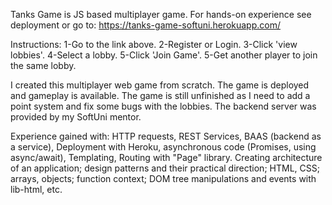 Tanks Game is JS based multiplayer game. For hands-on experience see deployment or go to: https://tanks-game-softuni.herokuapp.com/

Instructions: 1-Go to the link above. 2-Register or Login. 3-Click 'view lobbies'. 4-Select a lobby. 5-Click 'Join Game'. 5-Get another player to join the same lobby.

I created this multiplayer web game from scratch. The game is deployed and gameplay is available. The game is still unfinished as I need to add a point system and fix some bugs with the lobbies. The backend server was provided by my SoftUni mentor.

Experience gained with: HTTP requests, REST Services, BAAS (backend as a service), Deployment with Heroku, asynchronous code (Promises, using async/await), Templating, Routing with "Page" library. Creating architecture of an application; design patterns and their practical direction; HTML, CSS; arrays, objects; function context; DOM tree manipulations and events with lib-html, etc.
